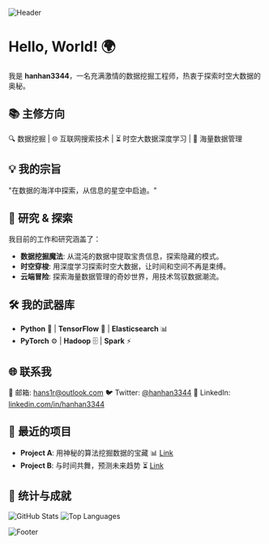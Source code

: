 <!-- 顶部图像 -->
![Header](https://github.com/hanhan3344/hanhan3344/blob/main/assets/header.png)

# Hello, World! 🌍

我是 **hanhan3344**，一名充满激情的数据挖掘工程师，热衷于探索时空大数据的奥秘。

## 📚 主修方向

🔍 数据挖掘 | 🌐 互联网搜索技术 | ⏳ 时空大数据深度学习 | 💾 海量数据管理

## 💡 我的宗旨

"在数据的海洋中探索，从信息的星空中启迪。"

## 🚀 研究 & 探索

我目前的工作和研究涵盖了：

- **数据挖掘魔法**: 从混沌的数据中提取宝贵信息，探索隐藏的模式。
- **时空穿梭**: 用深度学习探索时空大数据，让时间和空间不再是束缚。
- **云端冒险**: 探索海量数据管理的奇妙世界，用技术驾驭数据潮流。

## 🛠 我的武器库

- **Python** 🐍 | **TensorFlow** 🧠 | **Elasticsearch** 📊
- **PyTorch** ⚙️ | **Hadoop** 🗄️ | **Spark** ⚡

## 🌐 联系我

📧 邮箱: [hans1r@outlook.com](mailto:hans1r@outlook.com)
🐦 Twitter: [@hanhan3344](https://twitter.com/hanhan3344)
🔗 LinkedIn: [linkedin.com/in/hanhan3344](https://www.linkedin.com/in/hanhan3344/)

## 🚀 最近的项目

- **Project A**: 用神秘的算法挖掘数据的宝藏 📊 [Link](#)
- **Project B**: 与时间共舞，预测未来趋势 ⏳ [Link](#)

## 🎉 统计与成就

![GitHub Stats](https://github-readme-stats.vercel.app/api?username=hanhan3344&show_icons=true&theme=radical)
![Top Languages](https://github-readme-stats.vercel.app/api/top-langs/?username=hanhan3344&layout=compact&theme=radical)

<!-- 页脚 -->
![Footer](https://github.com/hanhan3344/hanhan3344/blob/main/assets/footer.png)

<!---
hanhan3344/hanhan3344 is a ✨ special ✨ repository because its `README.md` (this file) appears on your GitHub profile.
You can click the Preview link to take a look at your changes.
--->

